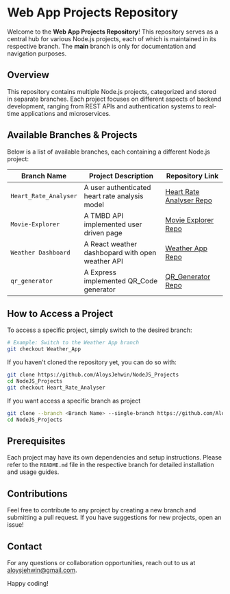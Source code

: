 # Web App Projects Repository

Welcome to the **Web App Projects Repository**! This repository serves as a central hub for various Node.js projects, each of which is maintained in its respective branch. The **main** branch is only for documentation and navigation purposes.

## Overview
This repository contains multiple Node.js projects, categorized and stored in separate branches. Each project focuses on different aspects of backend development, ranging from REST APIs and authentication systems to real-time applications and microservices.

## Available Branches & Projects
Below is a list of available branches, each containing a different Node.js project:

| Branch Name          | Project Description | Repository Link |
|----------------------|--------------------|----------------|
| `Heart_Rate_Analyser`       | A user authenticated heart rate analysis model | [Heart Rate Analyser Repo](https://github.com/AloysJehwin/NodeJS_Projects/tree/Heart_Rate_Analyser) |
| `Movie-Explorer`     | A TMBD API implemented user driven page | [Movie Explorer Repo](https://github.com/AloysJehwin/NodeJS_Projects/tree/Movie-Explorer) |
| `Weather Dashboard`     | A React weather dashbopard with open weather API | [Weather App Repo](https://github.com/AloysJehwin/NodeJS_Projects/tree/Weather_App) |
| `qr_generator`     | A Express implemented QR_Code generator | [QR_Generator Repo](https://github.com/AloysJehwin/NodeJS_Projects/tree/qr_generator) |



## How to Access a Project
To access a specific project, simply switch to the desired branch:
```sh
# Example: Switch to the Weather App branch
git checkout Weather_App
```
If you haven't cloned the repository yet, you can do so with:
```sh
git clone https://github.com/AloysJehwin/NodeJS_Projects
cd NodeJS_Projects
git checkout Heart_Rate_Analyser
```
If you want access a specific branch as project
```sh
git clone --branch <Branch Name> --single-branch https://github.com/AloysJehwin/NodeJS_Projects
cd NodeJS_Projects
```

## Prerequisites
Each project may have its own dependencies and setup instructions. Please refer to the `README.md` file in the respective branch for detailed installation and usage guides.

## Contributions
Feel free to contribute to any project by creating a new branch and submitting a pull request. If you have suggestions for new projects, open an issue!

## Contact
For any questions or collaboration opportunities, reach out to us at [aloysjehwin@gmail.com](aloysjehwin@gmail.com).

Happy coding!

